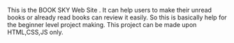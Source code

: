 This is the BOOK SKY Web Site . It can help users to make their unread books or already read books can review it easily. So this is basically help for the beginner level project making. This project can be made upon HTML,CSS,JS only.
